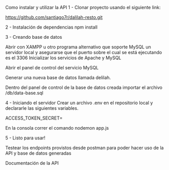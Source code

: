 Como instalar y utilizar la API
1 - Clonar proyecto usando el siguiente link:

https://github.com/santiago7r/dalilah-resto.git

2 - Instalación de dependencias
npm install

3 - Creando base de datos

Abrir con XAMPP u otro programa alternativo que soporte MySQL un servidor local y asegurarse que el puerto sobre el cual se está ejecutando es el 3306
Inicializar los servicios de Apache y MySQL

Abrir el panel de control del servicio MySQL

Generar una nueva base de datos llamada delilah.

Dentro del panel de control de la base de datos creada importar el archivo /db/data-base.sql

4 - Iniciando el servidor
Crear un archivo .env en el repositorio local y declararle las siguientes variables.

ACCESS_TOKEN_SECRET=

En la consola correr el comando nodemon app.js

5 - Listo para usar!

Testear los endpoints provistos desde postman para poder hacer uso de la API y base de datos generadas

Documentación de la API